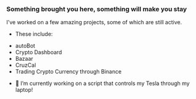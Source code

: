 ### Something brought you here, something will make you stay 

I've worked on a few amazing projects, some of which are still active. 
- These include:
* autoBot
* Crypto Dashboard 
* Bazaar 
* CruzCal 
* Trading Crypto Currency through Binance 

- 🔭 I’m currently working on a script that controls my Tesla through my laptop! 

<!--
**tanmaymittal/tanmaymittal** is a ✨ _special_ ✨ repository because its `README.md` (this file) appears on your GitHub profile.

Here are some ideas to get you started:

- 🔭 I’m currently working on ...
- 🌱 I’m currently learning ...
- 👯 I’m looking to collaborate on ...
- 🤔 I’m looking for help with ...
- 💬 Ask me about ...
- 📫 How to reach me: ...
- 😄 Pronouns: ...
- ⚡ Fun fact: ...
-->
